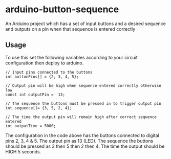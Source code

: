 # arduino-button-sequence
An Arduino project which has a set of input buttons and a desired sequence and outputs on a pin when that sequence is entered correctly

## Usage
To use this set the following variables according to your circuit configuration then deploy to arduino.
```
// Input pins connected to the buttons
int buttonPins[] = {2, 3, 4, 5};

// Output pin will be high when sequence entered correctly otherwise low
const int outputPin =  13;

// The sequence the buttons must be pressed in to trigger output pin
int sequence[]= {3, 5, 2, 4};

// The time the output pin will remain high after correct sequence entered
int outputTime = 5000;
```
The configuration in the code above has the buttons connected to digital pins 2, 3, 4 & 5. The output pin as 13 (LED). The sequence the buttons should be pressed as 3 then 5 then 2 then 4. The time the output should be HIGH 5 seconds.
